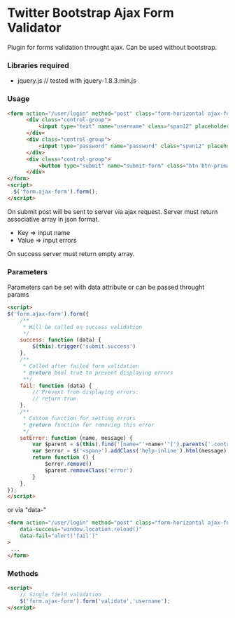 Twitter Bootstrap Ajax Form Validator
===================
Plugin for forms validation throught ajax. Can be used without bootstrap.

### Libraries required 
* jquery.js // tested with jquery-1.8.3.min.js

### Usage
```html
<form action="/user/login" method="post" class="form-horizontal ajax-form">
      <div class="control-group">                         
          <input type="text" name="username" class="span12" placeholder="Email" />
      </div>
      <div class="control-group">                  
          <input type="password" name="password" class="span12" placeholder="Password" />    
      </div>        
      <div class="control-group">          
          <button type="submit" name="submit-form" class="btn btn-primary">Login</button>    
      </div>    
</form>
<script>
  $('form.ajax-form').form();  
</script>
```
On submit post will be sent to server via ajax request. Server must return associative array in json format. 
 * Key => input name
 * Value => input errors

On success server must return empty array. 

### Parameters
Parameters can be set with data attribute or can be passed throught params

```html
<script>
$('form.ajax-form').form({
    /**
     * Will be called on success validation
     */
    success: function (data) {
        $(this).trigger('submit.success')
    }, 
    /**
     * Called after failed form validation
     * @return bool true to prevent displaying errors
     **/
    fail: function (data) {
        // Prevent from displaying errors:
        // return true
    },
    /**
     * Custom function for setting errors
     * @return function for removing this error
     */
    setError: function (name, message) {
        var $parent = $(this).find('[name="'+name+'"]').parents('.control-group').addClass('error')
        var $error = $('<span>').addClass('help-inline').html(message).appendTo($parent)
        return function () {
            $error.remove()
            $parent.removeClass('error')
        }
    },
});  
</script>
```
or via "data-"

```html
<form action="/user/login" method="post" class="form-horizontal ajax-form"
    data-success="window.location.reload()"
    data-fail="alert('fail')"
>
 ...
</form>
```

### Methods

```html
<script>
    // Single field validation
    $('form.ajax-form').form('validate','username');
</script>
```
